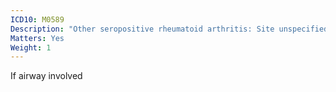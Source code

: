 ```yaml
---
ICD10: M0589
Description: "Other seropositive rheumatoid arthritis: Site unspecified"
Matters: Yes
Weight: 1
---
```

If airway involved
